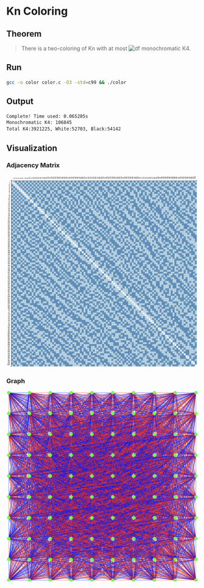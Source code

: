 # Kn Coloring

## Theorem
> There is a two-coloring of Kn with at most ![df](https://tva1.sinaimg.cn/large/007S8ZIlgy1ge7pj5ecmrg301900m09j.gif) monochromatic K4.

## Run
```bash
gcc -o color color.c -O3 -std=c99 && ./color
```

## Output
```bash
Complete! Time used: 0.065205s
Monochromatic K4: 106845
Total K4:3921225, White:52703, Black:54142
```

## Visualization
### Adjacency Matrix
![Adjacency Matrix](adjacency_matrix.png)
### Graph
![Graph](graph.png)
